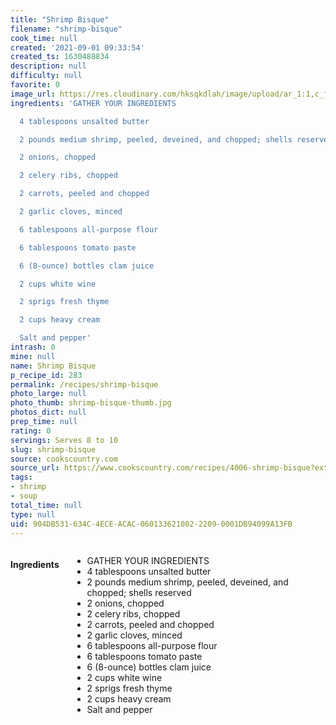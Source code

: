 ```yaml
---
title: "Shrimp Bisque"
filename: "shrimp-bisque"
cook_time: null
created: '2021-09-01 09:33:54'
created_ts: 1630488834
description: null
difficulty: null
favorite: 0
image_url: https://res.cloudinary.com/hksqkdlah/image/upload/ar_1:1,c_fill,dpr_2.0,f_auto,fl_lossy.progressive.strip_profile,g_faces:auto,q_auto:low,w_344/6408_dj08-sfs-4c-shrimpbisque-1-279840
ingredients: 'GATHER YOUR INGREDIENTS

  4 tablespoons unsalted butter

  2 pounds medium shrimp, peeled, deveined, and chopped; shells reserved

  2 onions, chopped

  2 celery ribs, chopped

  2 carrots, peeled and chopped

  2 garlic cloves, minced

  6 tablespoons all-purpose flour

  6 tablespoons tomato paste

  6 (8-ounce) bottles clam juice

  2 cups white wine

  2 sprigs fresh thyme

  2 cups heavy cream

  Salt and pepper'
intrash: 0
mine: null
name: Shrimp Bisque
p_recipe_id: 283
permalink: /recipes/shrimp-bisque
photo_large: null
photo_thumb: shrimp-bisque-thumb.jpg
photos_dict: null
prep_time: null
rating: 0
servings: Serves 8 to 10
slug: shrimp-bisque
source: cookscountry.com
source_url: https://www.cookscountry.com/recipes/4006-shrimp-bisque?extcode=MCSKD10L0&ref=new_search_experience_4
tags:
- shrimp
- soup
total_time: null
type: null
uid: 904DB531-634C-4ECE-ACAC-060133621002-2209-0001DB94099A13FB
---
```

<div class="large-8 medium-7 columns" id="writeup">	</div><!-- #writeup -->
</div><!-- #row-one -->
<div class="row" id="row-two">	<div class="medium-4 small-5 columns" id="ingredients"><h4>Ingredients</h4><div class="box box-ingredients content"><ul>
<li>GATHER YOUR INGREDIENTS</li>
<li>4 tablespoons unsalted butter</li>
<li>2 pounds medium shrimp, peeled, deveined, and chopped; shells reserved</li>
<li>2 onions, chopped</li>
<li>2 celery ribs, chopped</li>
<li>2 carrots, peeled and chopped</li>
<li>2 garlic cloves, minced</li>
<li>6 tablespoons all-purpose flour</li>
<li>6 tablespoons tomato paste</li>
<li>6 (8-ounce) bottles clam juice</li>
<li>2 cups white wine</li>
<li>2 sprigs fresh thyme</li>
<li>2 cups heavy cream</li>
<li>Salt and pepper</li>
</ul>
</div>	</div>	<div class="medium-6 small-7 columns" id="directions">	</div>